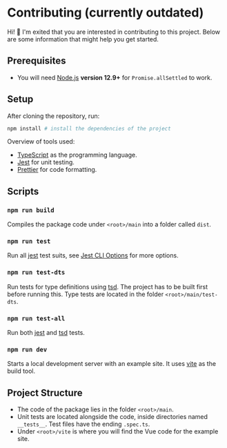 # Contributing (currently outdated)

Hi! :wave: I'm exited that you are interested in contributing to this project. Below are some information that might help you get started.

## Prerequisites

- You will need [Node.js](https://nodejs.org/en/) **version 12.9+** for `Promise.allSettled` to work.

## Setup

After cloning the repository, run:

```bash
npm install # install the dependencies of the project
```

Overview of tools used:

- [TypeScript](https://www.typescriptlang.org/) as the programming language.
- [Jest](https://jestjs.io/en/) for unit testing.
- [Prettier](https://prettier.io/) for code formatting.

## Scripts

### `npm run build`

Compiles the package code under `<root>/main` into a folder called `dist`.

### `npm run test`

Run all [jest](https://jestjs.io/) test suits, see [Jest CLI Options](https://jestjs.io/docs/en/cli) for more options.

### `npm run test-dts`

Run tests for type definitions using [tsd](https://github.com/SamVerschueren/tsd). The project has to be built first before running this.
Type tests are located in the folder `<root>/main/test-dts`.

### `npm run test-all`

Run both [jest](https://jestjs.io/) and [tsd](https://github.com/SamVerschueren/tsd) tests.

### `npm run dev`

Starts a local development server with an example site. It uses [vite](https://github.com/vitejs/vite) as the build tool.

## Project Structure

- The code of the package lies in the folder `<root>/main`.
- Unit tests are located alongside the code, inside directories named `__tests__`. Test files have the ending `.spec.ts`.
- Under `<root>/vite` is where you will find the Vue code for the example site.
